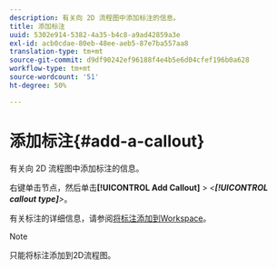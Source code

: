 ```yaml
---
description: 有关向 2D 流程图中添加标注的信息。
title: 添加标注
uuid: 5302e914-5382-4a35-b4c8-a9ad42859a3e
exl-id: acb0cdae-80eb-48ee-aeb5-87e7ba557aa8
translation-type: tm+mt
source-git-commit: d9df90242ef96188f4e4b5e6d04cfef196b0a628
workflow-type: tm+mt
source-wordcount: '51'
ht-degree: 50%

---
```


# 添加标注{#add-a-callout}

有关向 2D 流程图中添加标注的信息。

右键单击节点，然后单击&#x200B;**[!UICONTROL Add Callout]** > *&lt;**[!UICONTROL callout type]**>*。

有关标注的详细信息，请参阅[将标注添加到Workspace](../../../../home/c-get-started/c-vis/c-call-wkspc.md#concept-212b09e763044d938987b4a9c658adc0)。

>[!NOTE]
>
>只能将标注添加到2D流程图。
